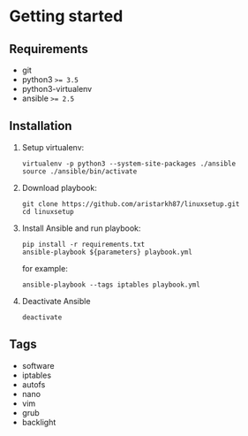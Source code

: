 # Getting started
## Requirements
* git
* python3 `>= 3.5`
* python3-virtualenv
* ansible `>= 2.5`

## Installation
1. Setup virtualenv:
    ```
    virtualenv -p python3 --system-site-packages ./ansible
    source ./ansible/bin/activate
    ```

2. Download playbook:
    ```
    git clone https://github.com/aristarkh87/linuxsetup.git
    cd linuxsetup
    ```

3. Install Ansible and run playbook:
    ```
    pip install -r requirements.txt
    ansible-playbook ${parameters} playbook.yml
    ```

    for example:
    ```
    ansible-playbook --tags iptables playbook.yml
    ```

3. Deactivate Ansible
    ```
    deactivate
    ```

## Tags
* software
* iptables
* autofs
* nano
* vim
* grub
* backlight
